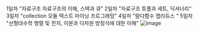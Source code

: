 1일차	"자료구조
  자료구조의 이해, 스택과 큐"
2일차	"자료구조
  튜플과 세트, 딕셔너리"
3일차	"collection 모듈
  텍스트 마이닝 프로그래밍"
4일차	"람다함수
맵리듀스 "
5일차	"선형대수학
  행렬 및 전치, 미분과 다차원 방정식에 대한 이해"
![image](https://github.com/leeky20240624/pythone/assets/173680681/b5a4bbda-f5de-4e30-882a-1a0a2bf7ad87)

